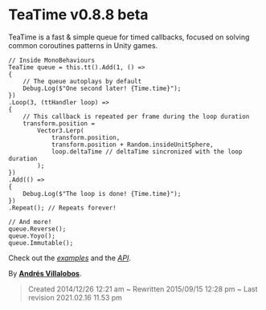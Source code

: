 # TeaTime v0.8.8 beta

TeaTime is a fast & simple queue for timed callbacks, focused on solving common
coroutines patterns in Unity games.

    // Inside MonoBehaviours
    TeaTime queue = this.tt().Add(1, () =>
    {
        // The queue autoplays by default
        Debug.Log($"One second later! {Time.time}");
    })
    .Loop(3, (ttHandler loop) =>
    {
        // This callback is repeated per frame during the loop duration
        transform.position =
            Vector3.Lerp(
                transform.position,
                transform.position + Random.insideUnitSphere,
                loop.deltaTime // deltaTime sincronized with the loop duration
            );
    })
    .Add(() =>
    {
        Debug.Log($"The loop is done! {Time.time}");
    })
    .Repeat(); // Repeats forever!

    // And more!
    queue.Reverse();
    queue.Yoyo();
    queue.Immutable();

Check out the _[examples](https://github.com/alvivar/TeaTime/tree/master/Examples)_ and the _[API](https://github.com/alvivar/TeaTime/tree/master/API.md)_.

By **[Andrés Villalobos](https://twitter.com/matnesis)**.

> Created 2014/12/26 12:21 am ~ Rewritten 2015/09/15 12:28 pm ~ Last revision 2021.02.16 11.53 pm
